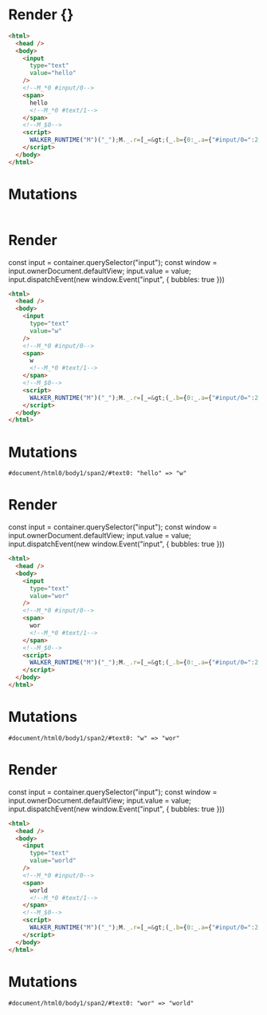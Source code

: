# Render {}
```html
<html>
  <head />
  <body>
    <input
      type="text"
      value="hello"
    />
    <!--M_*0 #input/0-->
    <span>
      hello
      <!--M_*0 #text/1-->
    </span>
    <!--M_$0-->
    <script>
      WALKER_RUNTIME("M")("_");M._.r=[_=&gt;(_.b={0:_.a={"#input/0=":2,value:"hello"}},_.a["#input/0;"]=_._["__tests__/template.marko_0/valueChange"](_.a),_.b),0,"__tests__/template.marko_0",0];M._.w()
    </script>
  </body>
</html>
```

# Mutations
```

```


# Render 
const input = container.querySelector("input");
const window = input.ownerDocument.defaultView;
input.value = value;
input.dispatchEvent(new window.Event("input", {
  bubbles: true
}))

```html
<html>
  <head />
  <body>
    <input
      type="text"
      value="w"
    />
    <!--M_*0 #input/0-->
    <span>
      w
      <!--M_*0 #text/1-->
    </span>
    <!--M_$0-->
    <script>
      WALKER_RUNTIME("M")("_");M._.r=[_=&gt;(_.b={0:_.a={"#input/0=":2,value:"hello"}},_.a["#input/0;"]=_._["__tests__/template.marko_0/valueChange"](_.a),_.b),0,"__tests__/template.marko_0",0];M._.w()
    </script>
  </body>
</html>
```

# Mutations
```
#document/html0/body1/span2/#text0: "hello" => "w"
```


# Render 
const input = container.querySelector("input");
const window = input.ownerDocument.defaultView;
input.value = value;
input.dispatchEvent(new window.Event("input", {
  bubbles: true
}))

```html
<html>
  <head />
  <body>
    <input
      type="text"
      value="wor"
    />
    <!--M_*0 #input/0-->
    <span>
      wor
      <!--M_*0 #text/1-->
    </span>
    <!--M_$0-->
    <script>
      WALKER_RUNTIME("M")("_");M._.r=[_=&gt;(_.b={0:_.a={"#input/0=":2,value:"hello"}},_.a["#input/0;"]=_._["__tests__/template.marko_0/valueChange"](_.a),_.b),0,"__tests__/template.marko_0",0];M._.w()
    </script>
  </body>
</html>
```

# Mutations
```
#document/html0/body1/span2/#text0: "w" => "wor"
```


# Render 
const input = container.querySelector("input");
const window = input.ownerDocument.defaultView;
input.value = value;
input.dispatchEvent(new window.Event("input", {
  bubbles: true
}))

```html
<html>
  <head />
  <body>
    <input
      type="text"
      value="world"
    />
    <!--M_*0 #input/0-->
    <span>
      world
      <!--M_*0 #text/1-->
    </span>
    <!--M_$0-->
    <script>
      WALKER_RUNTIME("M")("_");M._.r=[_=&gt;(_.b={0:_.a={"#input/0=":2,value:"hello"}},_.a["#input/0;"]=_._["__tests__/template.marko_0/valueChange"](_.a),_.b),0,"__tests__/template.marko_0",0];M._.w()
    </script>
  </body>
</html>
```

# Mutations
```
#document/html0/body1/span2/#text0: "wor" => "world"
```